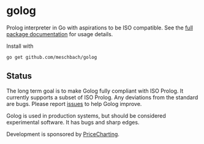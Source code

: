 golog
=====

Prolog interpreter in Go with aspirations to be ISO compatible.  See the [full package documentation](http://godoc.org/github.com/meschbach/golog) for usage details.

Install with

    go get github.com/meschbach/golog

Status
------

The long term goal is to make Golog fully compliant with ISO Prolog.  It currently supports a subset of ISO Prolog.  Any deviations from the standard are bugs.  Please report [issues](https://github.com/mndrix/golog/issues) to help Golog improve.

Golog is used in production systems, but should be considered experimental software.  It has bugs and sharp edges.

Development is sponsored by [PriceCharting](https://www.pricecharting.com).
